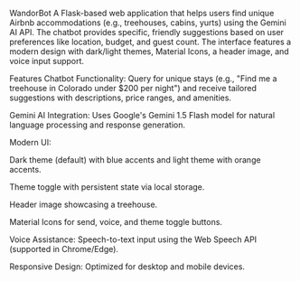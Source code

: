 WandorBot
A Flask-based web application that helps users find unique Airbnb accommodations (e.g., treehouses, cabins, yurts) using the Gemini AI API. The chatbot provides specific, friendly suggestions based on user preferences like location, budget, and guest count. The interface features a modern design with dark/light themes, Material Icons, a header image, and voice input support.

Features
Chatbot Functionality: Query for unique stays (e.g., "Find me a treehouse in Colorado under $200 per night") and receive tailored suggestions with descriptions, price ranges, and amenities.

Gemini AI Integration: Uses Google's Gemini 1.5 Flash model for natural language processing and response generation.

Modern UI:

Dark theme (default) with blue accents and light theme with orange accents.

Theme toggle with persistent state via local storage.

Header image showcasing a treehouse.

Material Icons for send, voice, and theme toggle buttons.

Voice Assistance: Speech-to-text input using the Web Speech API (supported in Chrome/Edge).

Responsive Design: Optimized for desktop and mobile devices.
